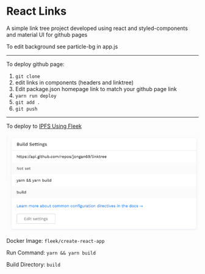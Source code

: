 # React Links

A simple link tree project developed using react and styled-components and material UI for github pages

To edit background see particle-bg in app.js

------

To deploy github page:

1. `git clone`
2. edit links in components (headers and linktree)
3. Edit package.json homepage link to match your github page link
4. `yarn run deploy`
5. `git add .`
6. `git push`

------

To deploy to [IPFS Using Fleek](https://ipfs.io/bafybeiezsw4ri4t54xktqoyirtiytgvz52o6cw6trvmfiz6vn5god7cv4y/hosting/site-deployment/#configuring-the-deployment)

![Fleek IPFS](/Capture.PNG)

Docker Image: `fleek/create-react-app`

Run Command: `yarn && yarn build`

Build Directory: `build`
